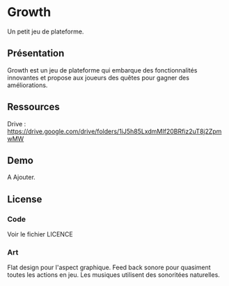 Growth
===========
Un petit jeu de plateforme.

Présentation
-----------------
Growth est un jeu de plateforme qui embarque des fonctionnalités innovantes et propose aux joueurs des quêtes pour gagner des améliorations.

Ressources
-----------

Drive : https://drive.google.com/drive/folders/1iJ5h85LxdmMIf20BRfiz2uT8j2ZpmwMW

Demo
--------
A Ajouter.

License
-------
### Code
Voir le fichier LICENCE

### Art
Flat design pour l'aspect graphique.
Feed back sonore pour quasiment toutes les actions en jeu.
Les musiques utilisent des sonoritées naturelles.
